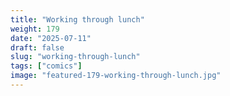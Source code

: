 ```yaml
---
title: "Working through lunch"
weight: 179
date: "2025-07-11"
draft: false
slug: "working-through-lunch"
tags: ["comics"]
image: "featured-179-working-through-lunch.jpg"
---
```

